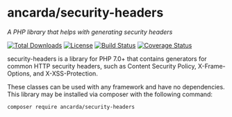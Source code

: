 # ancarda/security-headers

_A PHP library that helps with generating security headers_

[![Total Downloads](https://poser.pugx.org/ancarda/security-headers/downloads)](https://packagist.org/packages/ancarda/security-headers)
[![License](https://poser.pugx.org/ancarda/security-headers/license)](https://choosealicense.com/licenses/mit/)
[![Build Status](https://travis-ci.org/ancarda/security-headers.svg?branch=master)](https://travis-ci.org/ancarda/security-headers)
[![Coverage Status](https://coveralls.io/repos/github/ancarda/security-headers/badge.svg?branch=master)](https://coveralls.io/github/ancarda/security-headers?branch=master)

security-headers is a library for PHP 7.0+ that contains generators for common HTTP security headers, such as Content Security Policy, X-Frame-Options, and X-XSS-Protection.

These classes can be used with any framework and have no dependencies. This library may be installed via composer with the following command:

	composer require ancarda/security-headers
